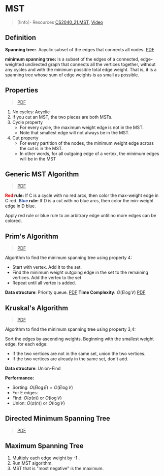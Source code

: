 # MST

> [!info]- Resources
> [CS2040_21.MST](CS2040_21.MST.pdf), [Video](https://youtu.be/q6jNykN7ybM)

## Definition

**Spanning tree:**. Acyclic subset of the edges that connects all nodes. [PDF](CS2040_21.MST.pdf#page=5%5C%7CDiagram)

**minimum spanning tree:** Is a subset of the edges of a connected, edge-weighted undirected graph that connects all the vertices together, without any cycles and with the minimum possible total edge weight. That is, it is a spanning tree whose sum of edge weights is as small as possible.
## Properties

> [PDF](CS2040_21.MST.pdf#page=16%5C%7CPDF)

1. No cycles: Acyclic
2. If you cut an MST, the two pieces are both MSTs.
3. Cycle property
	- For every cycle, the maximum weight edge is not in the MST.
	- Note that smallest edge will not always be in the MST.
4. Cut property
	- For every partition of the nodes, the minimum weight edge across the cut is in the MST.
	- In other words, for all outgoing edge of a vertex, the minimum edges will be in the MST
## Generic MST Algorithm

> [PDF](CS2040_21.MST.pdf#page=55%5C%7CPDF)

**<font style="color:#FF0000">Red</font> rule:** If C is a cycle with no red arcs, then color the max-weight edge in C red.
**<font style="color:#3258a8">Blue</font> rule:** If D is a cut with no blue arcs, then color the min-weight edge in D blue.

Apply red rule or blue rule to an arbitrary edge until no more edges can be colored.

## Prim's Algorithm

> [PDF](CS2040_21.MST.pdf#page=71%5C%7CPDF)

Algorithm to find the minimum spanning tree using property 4:

- Start with vertex. Add it to the set. 
- Find the minimum weight outgoing edge in the set to the remaining vertices. Add the vertex to the set
- Repeat until all vertex is added.

**Data structure**: Priority queue.  [PDF](CS2040_21.MST.pdf#page=81%5C%7CPDF)
**Time Complexity:** $O(E\log V)$  [PDF](CS2040_21.MST.pdf#page=99%5C%7CPDF)
## Kruskal's Algorithm

> [PDF](CS2040_21.MST.pdf#page=103%5C%7CPDF)

Algorithm to find the minimum spanning tree using property 3,4:

Sort the edges by ascending weights.
Beginning with the smallest weight edge, for each edge:
- If the two vertices are not in the same set, union the two vertices.
- If the two vertices are already in the same set, don't add.

**Data structure**: Union-Find

**Performance:**  [](CS2040_21.MST.pdf#page=124%5C%7CPDF)

- Sorting: $O(E \log E)=O(E \log V)$
- For E edges:
- Find: $O(\alpha(n))$ or $O(\log V)$
- Union: $O(\alpha(n))$ or $O(\log V)$

## Directed Minimum Spanning Tree

> [PDF](CS2040_21.MST.pdf#page=141%5C%7CPDF)

## Maximum Spanning Tree 

1. Multiply each edge weight by -1 .
2. Run MST algorithm.
3. MST that is "most negative" is the maximum.

